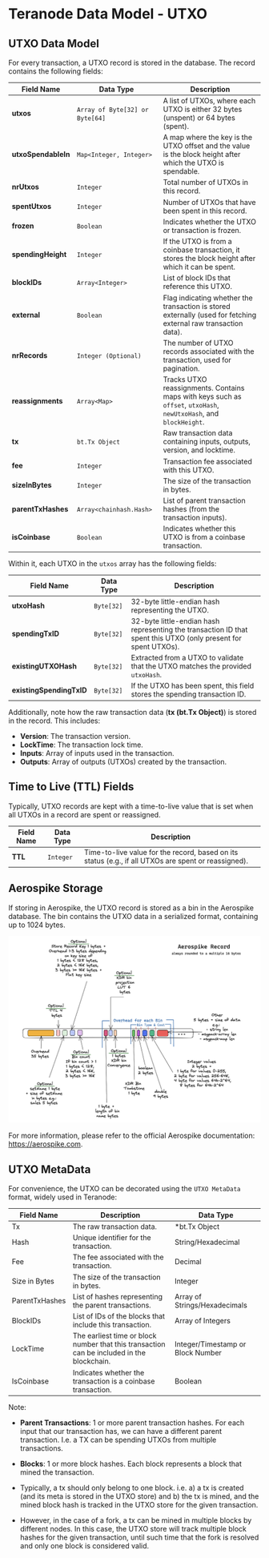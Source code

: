 # Teranode Data Model - UTXO

## UTXO Data Model

For every transaction, a UTXO record is stored in the database. The record contains the following fields:

| **Field Name**           | **Data Type**                       | **Description**                                                                                                    |
|--------------------------|-------------------------------------|--------------------------------------------------------------------------------------------------------------------|
| **utxos**                | `Array of Byte[32] or Byte[64]`     | A list of UTXOs, where each UTXO is either 32 bytes (unspent) or 64 bytes (spent).                                 |
| **utxoSpendableIn**      | `Map<Integer, Integer>`             | A map where the key is the UTXO offset and the value is the block height after which the UTXO is spendable.        |
| **nrUtxos**              | `Integer`                           | Total number of UTXOs in this record.                                                                              |
| **spentUtxos**           | `Integer`                           | Number of UTXOs that have been spent in this record.                                                               |
| **frozen**               | `Boolean`                           | Indicates whether the UTXO or transaction is frozen.                                                               |
| **spendingHeight**       | `Integer`                           | If the UTXO is from a coinbase transaction, it stores the block height after which it can be spent.                |
| **blockIDs**             | `Array<Integer>`                    | List of block IDs that reference this UTXO.                                                                        |
| **external**             | `Boolean`                           | Flag indicating whether the transaction is stored externally (used for fetching external raw transaction data).    |
| **nrRecords**            | `Integer (Optional)`                | The number of UTXO records associated with the transaction, used for pagination.                                   |
| **reassignments**        | `Array<Map>`                        | Tracks UTXO reassignments. Contains maps with keys such as `offset`, `utxoHash`, `newUtxoHash`, and `blockHeight`. |
| **tx**                   | `bt.Tx Object`                      | Raw transaction data containing inputs, outputs, version, and locktime.                                            |
| **fee**                  | `Integer`                           | Transaction fee associated with this UTXO.                                                                         |
| **sizeInBytes**          | `Integer`                           | The size of the transaction in bytes.                                                                              |
| **parentTxHashes**       | `Array<chainhash.Hash>`             | List of parent transaction hashes (from the transaction inputs).                                                   |
| **isCoinbase**           | `Boolean`                           | Indicates whether this UTXO is from a coinbase transaction.                                                        |



Within it, each UTXO in the `utxos` array has the following fields:

| **Field Name**            | **Data Type**                       | **Description**                                                                                                    |
|---------------------------|-------------------------------------|--------------------------------------------------------------------------------------------------------------------|
| **utxoHash**              | `Byte[32]`                          | 32-byte little-endian hash representing the UTXO.                                                                  |
| **spendingTxID**          | `Byte[32]`                          | 32-byte little-endian hash representing the transaction ID that spent this UTXO (only present for spent UTXOs).    |
| **existingUTXOHash**      | `Byte[32]`                          | Extracted from a UTXO to validate that the UTXO matches the provided `utxoHash`.                                   |
| **existingSpendingTxID**  | `Byte[32]`                          | If the UTXO has been spent, this field stores the spending transaction ID.                                         |


Additionally, note how the raw transaction data (**tx (bt.Tx Object)**) is stored in the record. This includes:
- **Version**: The transaction version.
- **LockTime**: The transaction lock time.
- **Inputs**: Array of inputs used in the transaction.
- **Outputs**: Array of outputs (UTXOs) created by the transaction.

## Time to Live (TTL) Fields

Typically, UTXO records are kept with a time-to-live value that is set when all UTXOs in a record are spent or reassigned.

| **Field Name**        | **Data Type**                       | **Description**                                                                                           |
|-----------------------|-------------------------------------|-----------------------------------------------------------------------------------------------------------|
| **TTL**               | `Integer`                           | Time-to-live value for the record, based on its status (e.g., if all UTXOs are spent or reassigned).        |

## Aerospike Storage

If storing in Aerospike, the UTXO record is stored as a bin in the Aerospike database. The bin contains the UTXO data in a serialized format, containing up to 1024 bytes.

![AerospikeRecord.png](../../services/img/AerospikeRecord.png)

For more information, please refer to the official Aerospike documentation: https://aerospike.com.


## UTXO MetaData

For convenience, the UTXO can be decorated using the `UTXO MetaData` format, widely used in Teranode:

| Field Name    | Description                                                     | Data Type                         |
|---------------|-----------------------------------------------------------------|-----------------------------------|
| Tx            | The raw transaction data.                                       | *bt.Tx Object                     |
| Hash          | Unique identifier for the transaction.                          | String/Hexadecimal                |
| Fee           | The fee associated with the transaction.                        | Decimal                           |
| Size in Bytes | The size of the transaction in bytes.                           | Integer                           |
| ParentTxHashes       | List of hashes representing the parent transactions.            | Array of Strings/Hexadecimals     |
| BlockIDs        | List of IDs of the blocks that include this transaction.        | Array of Integers                 |
| LockTime      | The earliest time or block number that this transaction can be included in the blockchain. | Integer/Timestamp or Block Number |
| IsCoinbase    | Indicates whether the transaction is a coinbase transaction.    | Boolean                           |


Note:

- **Parent Transactions**: 1 or more parent transaction hashes. For each input that our transaction has, we can have a different parent transaction. I.e. a TX can be spending UTXOs from multiple transactions.


- **Blocks**: 1 or more block hashes. Each block represents a block that mined the transaction.


- Typically, a tx should only belong to one block. i.e. a) a tx is created (and its meta is stored in the UTXO store) and b) the tx is mined, and the mined block hash is tracked in the UTXO store for the given transaction.


- However, in the case of a fork, a tx can be mined in multiple blocks by different nodes. In this case, the UTXO store will track multiple block hashes for the given transaction, until such time that the fork is resolved and only one block is considered valid.

